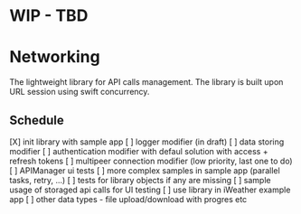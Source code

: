 # **WIP - TBD**

# Networking
The lightweight library for API calls management. The library is built upon URL session using swift concurrency.  

## Schedule
 [X] init library with sample app
 [ ] logger modifier (in draft)
 [ ] data storing modifier
 [ ] authentication modifier with defaul solution with access + refresh tokens
 [ ] multipeer connection modifier (low priority, last one to do)
 [ ] APIManager ui tests
 [ ] more complex samples in sample app (parallel tasks, retry, ...)
 [ ] tests for library objects if any are missing
 [ ] sample usage of storaged api calls for UI testing
 [ ] use library in iWeather example app
 [ ] other data types - file upload/download with progres etc
